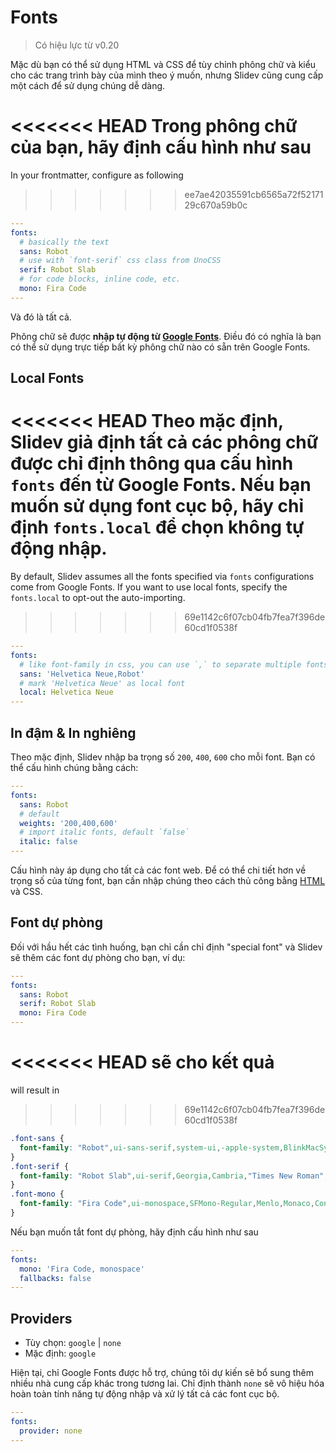# Fonts

> Có hiệu lực từ v0.20

Mặc dù bạn có thể sử dụng HTML và CSS để tùy chỉnh phông chữ và kiểu cho các trang trình bày của mình theo ý muốn, nhưng Slidev cũng cung cấp một cách để sử dụng chúng dễ dàng.

<<<<<<< HEAD
Trong phông chữ của bạn, hãy định cấu hình như sau
=======
In your frontmatter, configure as following
>>>>>>> ee7ae42035591cb6565a72f5217129c670a59b0c

```yaml
---
fonts:
  # basically the text
  sans: Robot
  # use with `font-serif` css class from UnoCSS
  serif: Robot Slab
  # for code blocks, inline code, etc.
  mono: Fira Code
---
```

Và đó là tất cả.

Phông chữ sẽ được **nhập tự động từ [Google Fonts](https://fonts.google.com/)**. Điều đó có nghĩa là bạn có thể sử dụng trực tiếp bất kỳ phông chữ nào có sẵn trên Google Fonts.

## Local Fonts

<<<<<<< HEAD
Theo mặc định, Slidev giả định tất cả các phông chữ được chỉ định thông qua cấu hình `fonts` đến từ Google Fonts. Nếu bạn muốn sử dụng font cục bộ, hãy chỉ định `fonts.local` để chọn không tự động nhập.
=======
By default, Slidev assumes all the fonts specified via `fonts` configurations come from Google Fonts. If you want to use local fonts, specify the `fonts.local` to opt-out the auto-importing.
>>>>>>> 69e1142c6f07cb04fb7fea7f396de60cd1f0538f

```yaml
---
fonts:
  # like font-family in css, you can use `,` to separate multiple fonts for fallback
  sans: 'Helvetica Neue,Robot'
  # mark 'Helvetica Neue' as local font
  local: Helvetica Neue
---
```

## In đậm & In nghiêng

Theo mặc định, Slidev nhập ba trọng số `200`, `400`, `600` cho mỗi font. Bạn có thể cấu hình chúng bằng cách:

```yaml
---
fonts:
  sans: Robot
  # default
  weights: '200,400,600'
  # import italic fonts, default `false`
  italic: false
---
```

Cấu hình này áp dụng cho tất cả các font web. Để có thể chi tiết hơn về trọng số của từng font, bạn cần nhập chúng theo cách thủ công bằng [HTML](/custom/directory-structure.html#index-html) và CSS.

## Font dự phòng

Đối với hầu hết các tình huống, bạn chỉ cần chỉ định "special font" và Slidev sẽ thêm các font dự phòng cho bạn, ví dụ:

```yaml
---
fonts:
  sans: Robot
  serif: Robot Slab
  mono: Fira Code
---
```

<<<<<<< HEAD
sẽ cho kết quả
=======
will result in

<!-- eslint-skip -->
>>>>>>> 69e1142c6f07cb04fb7fea7f396de60cd1f0538f

```css
.font-sans {
  font-family: "Robot",ui-sans-serif,system-ui,-apple-system,BlinkMacSystemFont,"Segoe UI",Roboto,"Helvetica Neue",Arial,"Noto Sans",sans-serif,"Apple Color Emoji","Segoe UI Emoji","Segoe UI Symbol","Noto Color Emoji";
}
.font-serif {
  font-family: "Robot Slab",ui-serif,Georgia,Cambria,"Times New Roman",Times,serif;
}
.font-mono {
  font-family: "Fira Code",ui-monospace,SFMono-Regular,Menlo,Monaco,Consolas,"Liberation Mono","Courier New",monospace;
}
```

Nếu bạn muốn tắt font dự phòng, hãy định cấu hình như sau

```yaml
---
fonts:
  mono: 'Fira Code, monospace'
  fallbacks: false
---
```

## Providers

- Tùy chọn: `google` | `none`
- Mặc định: `google`

Hiện tại, chỉ Google Fonts được hỗ trợ, chúng tôi dự kiến sẽ bổ sung thêm nhiều nhà cung cấp khác trong tương lai. Chỉ định thành `none` sẽ vô hiệu hóa hoàn toàn tính năng tự động nhập và xử lý tất cả các font cục bộ.

```yaml
---
fonts:
  provider: none
---
```
